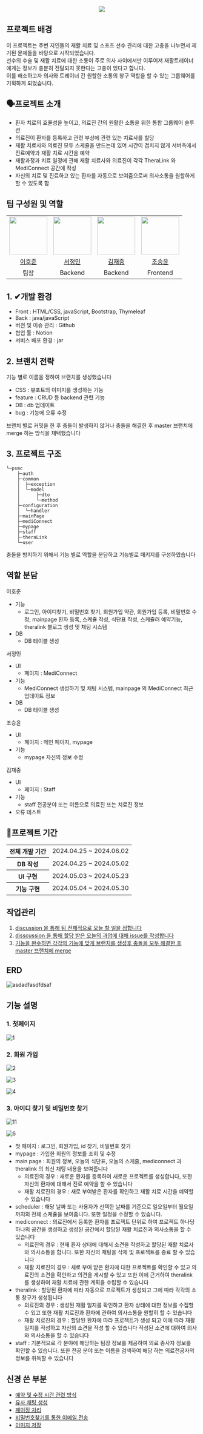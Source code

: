 <p align= "center">
    <img src="https://capsule-render.vercel.app/api?type=waving&color=033d5e&height=300&section=header&text=PSMC&fontColor=f5f5f5&fontSize=90&fontAlignY=38&desc=Pro%20Sprots%20Medical%20Center&descAlignY=51" />
    </p>


## 프로젝트 배경

이 프로젝트는 주변 지인들의 재활 치료 및 스포츠 선수 관리에 대한 고충을 나누면서 제기된 문제들을 바탕으로 시작되었습니다.
<br>선수의 수술 및 재활 치료에 대한 소통이 주로 의사 사이에서만 이루어져 재활트레이너에게는 정보가 충분히 전달되지 못한다는 고충이 있다고 합니다.
<br>이를 해소하고자 의사와 트레이너 간 원할한 소통의 창구 역할을 할 수 있는 그룹웨어를 기획하게 되었습니다. 

    
## 🗣프로젝트 소개
- 환자 치료의 효율성을 높이고, 의료진 간의 원활한 소통을 위한 통합 그룹웨어 솔루션
- 의료진이 환자를 등록하고 관련 부상에 관련 있는 치료사를 할당
- 재활 치료사와 의료진 모두 스케쥴을 만드는데 있어 시간이 겹치지 않게 서버측에서 진료예약과 재활 치료 시간을 예약
- 재활과정과 치료 일정에 관해 재활 치료사와 의료진이 각각 TheraLink 와 MediConnect 공간에 작성
- 자신의 치료 및 진료하고 있는 환자를 자동으로 보여줌으로써 의사소통을 원할하게 할 수 있도록 함


## 팀 구성원 및 역할

<table align="center">
  <tr>
    <td>
      <a href="https://github.com/comaserious">
        <img src="https://avatars.githubusercontent.com/u/123?v=4" width="100" style="max-width: 100%;">
      </a>
    </td>
    <td>
      <a href="https://github.com/wjdals83">
          <img src="https://avatars.githubusercontent.com/u/138289674?v=4" width="100" style="max-width: 100%;">
      </a>
    </td>
    <td>
      <a href="https://github.com/Absensing">
        <img src="https://avatars.githubusercontent.com/u/138289674?v=4" width="100" style="max-width: 100%;">
      </a>
    </td>
    <td>
      <a href="https://github.com/tmddbs9313">
          <img src="https://avatars.githubusercontent.com/u/86238720?v=4" width="100" style="max-width: 100%;">
      </a>
    </td>
  </tr>
  <tr>
    <td align="center">
      <a href="https://github.com/comaserious">이호준</a>
    </td>
    <td align="center">
      <a href="https://github.com/wjdals83">서정민</a>
    </td>
    <td align="center">
      <a href="https://github.com/Absensing">김재중</a>
    </td>
    <td align="center">
      <a href="https://github.com/tmddbs9313">조승윤</a>
    </td>
  </tr>
    <tr>
        <td align="center">팀장</td>
        <td align="center">Backend</td>
        <td align="center">Backend</td>
        <td align="center">Frontend</td>
    </tr>
</table>

## 1. ✔개발 환경
- Front : HTML/CSS, javaScript, Bootstrap, Thymeleaf
- Back : java/javaScript
- 버전 및 이슈 관리 : Github
- 협업 툴 : Notion
- 서비스 배포 환경 : jar

## 2. 브랜치 전략
 기능 별로 이름을 정하여 브랜치를 생성했습니다
 
- CSS : 뷰포트의 이미지를 생성하는 기능
- feature : CRUD 등 backend 관련 기능
- DB : db 업데이트
- bug : 기능에 오류 수정

브랜치 별로 커밋을 한 후 충돌이 발생하지 않거나 충돌을 해결한 후 master 브랜치에 merge 하는 방식을 채택했습니다

## 3. 프로젝트 구조

```
└─psmc
    ├─auth
    ├─common
    │  ├─exception
    │  └─model
    │      ├─dto
    │      └─method
    ├─configuration
    │  └─handler
    ├─mainPage
    ├─mediConnect
    ├─mypage
    ├─staff
    ├─theraLink
    └─user
```

충돌을 방지하기 위해서 기능 별로 역할을 분담하고 기능별로 패키지를 구성하였습니다
## 역할 분담

이호준
- 기능
  - 로그인, 아이디찾기, 비밀번호 찾기, 회원가입 약관, 회원가입 등록, 비밀번호 수정, mainpage 환자 등록, 스케쥴 작성, 식단표 작성, 스케쥴러 예약기능, theralink 블로그 생성 및 채팅 시스템
- DB
  - DB 테이블 생성

서정민
- UI
  - 페이지 : MediConnect
- 기능
   - MediConnect 생성하기 및 채팅 시스템, mainpage 의 MediConnect 최근 업데이트 정보
- DB
  - DB 테이블 생성

조승윤
- UI
  - 페이지 : 메인 페이지, mypage
- 기능
  - mypage 자신의 정보 수정

김재중
- UI
  - 페이지 : Staff
- 기능
    - staff 전공분야 또는 이름으로 의료진 또는 치료진 정보
- 오류 테스트

## 📅프로젝트 기간

<table>
    <tr>
        <th>전체 개발 기간</th>
        <td>2024.04.25 ~ 2024.06.02</td>
    </tr>
    <tr>
        <th>DB 작성</th>
        <td>2024.04.25 ~ 2024.05.02</td>
    </tr>
    <tr>
        <th>UI 구현</th>
        <td>2024.05.03 ~ 2024.05.23</td>
    </tr>
    <tr>
        <th>기능 구현</th>
        <td>2024.05.04 ~ 2024.05.30</td>
    </tr>
</table>

## 작업관리
1. [discussion 을 통해 팀 전체적으로 오늘 할 일을 정합니다](https://github.com/semi-project-team/PSMC/discussions)
2. [disscussion 을 통해 할당 받은 오늘의 과업에 대해 issue를 작성합니다](https://github.com/semi-project-team/PSMC/issues)
3. [기능을 완수하면 각각의 기능에 맞게 브랜치를 생성후 충돌을 모두 해결한 후 master 브랜치에 merge ](https://github.com/semi-project-team/PSMC/pulls?q=is%3Apr+is%3Aclosed)

## ERD

![asdadfasdfdsaf](https://github.com/semi-project-team/PSMC/assets/158137025/622cefcb-b247-41fd-8d21-5261461ce243)


## 기능 설명

### 1. 첫페이지

![1](https://github.com/semi-project-team/PSMC/assets/158137025/17b1888e-8225-40f8-96ae-afe6f1f3e492)

### 2. 회원 가입

![2](https://github.com/semi-project-team/PSMC/assets/158137025/66003d3e-d026-4e6c-998e-34ad6eeb4751)

![3](https://github.com/semi-project-team/PSMC/assets/158137025/193a7574-8f98-45bd-b347-74298fa2fe8c)

![4](https://github.com/semi-project-team/PSMC/assets/158137025/c16b8ea0-8585-49be-ae6b-3ffb0db18459)

### 3. 아이디 찾기 및 비밀번호 찾기

![11](https://github.com/semi-project-team/PSMC/assets/158137025/5dad0898-c879-4e98-b5e1-fe1d31c1315d)

![6](https://github.com/semi-project-team/PSMC/assets/158137025/5b87fa34-8d14-488e-9a77-94a065bfa0b3)

- 첫 페이지 : 로그인, 회원가입, id 찾기, 비밀번호 찾기
- mypage : 가입한 회원의 정보를 조회 및 수정
- main page : 회원의 정보, 오늘의 식단표, 오늘의 스케쥴, mediconnect 과 theralink 의 최신 채팅 내용을 보여줍니다
  - 의료진의 경우 : 새로운 환자를 등록하여 새로운 프로젝트를 생성합니다, 또한 자신의 환자에 대해서 진료 예약을 할 수 있습니다
  - 재활 치료진의 경우 : 새로 부여받은 환자를 확인하고 재활 치료 시간을 예약할 수 있습니다
- scheduler : 해당 날짜 또는 사용자가 선택한 날짜를 기준으로 일요일부터 월요일까지의 전체 스케쥴을 보여줍니다. 또한 일정을 수정할 수 있습니다.
- mediconnect : 의료진에서 등록한 환자를 프로젝트 단위로 하여 프로젝트 하나당 하나의 공간을 생성하고 생성된 공간에서 할당된 재활 치료진과 의사소통을 할 수 있습니다
  - 의료진의 경우 : 현재 환자 상태에 대해서 소견을 작성하고 할당된 재활 치료사와 의사소통을 합니다. 또한 자신의 채팅을 삭제 및 프로젝트를 종료 할 수 있습니다
  - 재활 치료진의 경우 : 새로 부여 받은 환자에 대한 프로젝트를 확인할 수 있고 의료진의 소견을 확인하고 의견을 게시할 수 있고 또한 이에 근거하여 theralink를 생성하여 재활 치료에 관한 계획을 수립할 수 있습니다
- theralink : 할당된 환자에 따라 자동으로 프로젝트가 생성되고 그에 따라 각각의 소통 창구가 생성됩니다
  - 의료진의 경우 : 생성된 재활 일지를 확인하고 환자 상태에 대한 정보를 수집할 수 있고 또한 재활 치료진과 환자에 관하여 의사소통을 원할히 할 수 있습니다
  - 재활 치료진의 경우 : 할당된 환자에 따라 프로젝트가 생성 되고 이에 따라 재활 일지를 작성하고 자신의 소견을 작성 할 수 있습니다 작성된 소견에 대하여 의사와 의사소통을 할 수 있습니다
- staff : 기본적으로 각 분야에 해당하는 팀장 정보를 제공하여 의료 종사자 정보를 확인할 수 있습니다. 또한 전공 분야 또는 이름을 검색하여 해당 하는 의료전공자의 정보를 취득할 수 있습니다

## 신경 쓴 부분
- [예약 및 수정 시간 관련 방식](https://github.com/semi-project-team/PSMC/wiki/진료-시간-및-재활-치료시간-예약하기)
- [유사 채팅 생성](https://github.com/semi-project-team/PSMC/wiki/%EC%9C%A0%EC%82%AC-%EC%B1%84%ED%8C%85-%EA%B8%B0%EB%8A%A5-%EB%A7%8C%EB%93%A4%EA%B8%B0)
- [페이징 처리](https://github.com/semi-project-team/PSMC/wiki/Paging-%EC%B2%98%EB%A6%AC)
- [비밀번호찾기를 통한 이메일 전송](https://github.com/semi-project-team/PSMC/wiki/%EB%B9%84%EB%B0%80-%EB%B2%88%ED%98%B8-%EC%B0%BE%EA%B8%B0-%EA%B8%B0%EB%8A%A5)
- [이미지 저장](https://github.com/semi-project-team/PSMC/wiki/%EC%9D%B4%EB%AF%B8%EC%A7%80-%EC%A0%80%EC%9E%A5%ED%95%98%EA%B8%B0)
